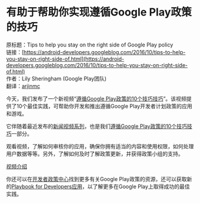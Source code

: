 # 有助于帮助你实现遵循Google Play政策的技巧

原标题：Tips to help you stay on the right side of Google Play policy  
链接：[https://android-developers.googleblog.com/2016/10/tips-to-help-you-stay-on-right-side-of.html](https://android-developers.googleblog.com/2016/10/tips-to-help-you-stay-on-right-side-of.html)  
作者：Lily Sheringham (Google Play团队)  
翻译：[arjinmc](https://github.com/arjinmc)  

今天，我们发布了一个新视频“[遵循Google Play政策的10个技巧技巧](https://www.youtube.com/watch?v=62e4GGctnvY&index=12&list=PLWz5rJ2EKKc_ElGrEtiEXc83m1SeYu3-Q)”。该视频提供了10个最佳实践，可帮助你开发和推出遵循Google Play开发者计划政策的应用和游戏。

它伴随着最近发布的[新闻视频系列](https://www.youtube.com/playlist?list=PLWz5rJ2EKKc9Mb16jZJnULoOu6Uavvo2D)，也是我们[遵循Google Play政策的10个技巧技巧](https://www.youtube.com/playlist?list=PLWz5rJ2EKKc_ElGrEtiEXc83m1SeYu3-Q)一部分。

观看视频，了解如何审核你的应用，确保你拥有适当的内容和使用权限，如何处理用户数据等等。另外，了解如何及时了解政策更新，并获得政策小组的支持。

[视频介绍](https://youtu.be/62e4GGctnvY?list=PLWz5rJ2EKKc_ElGrEtiEXc83m1SeYu3-Q)  

你还可以在[开发者政策中心](https://play.google.com/about/developer-content-policy/)找到更多有关Google Play政策的资源，还可以获取新的[Playbook for Developers应用](https://g.co/play/playbook-androiddevblogposts-evergreen)，以了解更多在Google Play上取得成功的最佳实践。